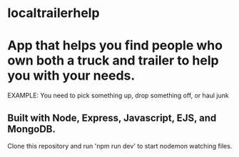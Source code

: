 # localtrailerhelp
<h1>App that helps you find people who own both a truck and trailer to help you with your needs.</h1>
<p>EXAMPLE: You need to pick something up, drop something off, or haul junk</p>
<h2>Built with Node, Express, Javascript, EJS, and MongoDB.</h2>
<p>Clone this repository and run 'npm run dev' to start nodemon watching files.</p>
